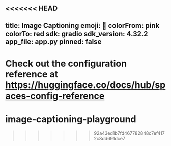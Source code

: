 <<<<<<< HEAD
---
title: Image Captioning
emoji: 🦀
colorFrom: pink
colorTo: red
sdk: gradio
sdk_version: 4.32.2
app_file: app.py
pinned: false
---

Check out the configuration reference at https://huggingface.co/docs/hub/spaces-config-reference
=======
# image-captioning-playground
>>>>>>> 92a43ed1b7fd467782848c7ef4172c8dd691dce7
